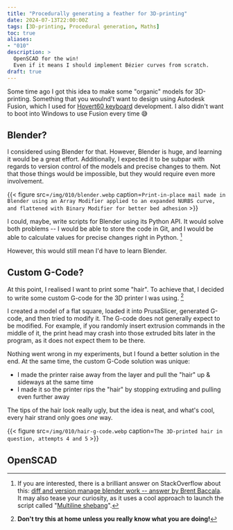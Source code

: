 ```yaml
---
title: "Procedurally generating a feather for 3D-printing"
date: 2024-07-13T22:00:00Z
tags: [3D-printing, Procedural generation, Maths]
toc: true
aliases:
- "010"
description: >
  OpenSCAD for the win!
  Even if it means I should implement Bézier curves from scratch.
draft: true
---
```


Some time ago I got this idea to make some "organic" models for 3D-printing.
Something that you woulnd't want to design using Autodesk Fusion, which I used for [Hovert60 keyboard][hovert60] development.
I also didn't want to boot into Windows to use Fusion every time 😅

[hovert60]: /tags/hovert60-keyboard/

## Blender?

I considered using Blender for that.
However, Blender is huge, and learning it would be a great effort.
Additionally, I expected it to be subpar with regards to version control of the models and precise changes to them.
Not that those things would be impossible, but they would require even more involvement.

{{< figure src=`/img/010/blender.webp` caption=`Print-in-place mail made in Blender using an Array Modifier applied to an expanded NURBS curve, and flattened with Binary Modifier for better bed adhesion` >}}

I could, maybe, write scripts for Blender using its Python API.
It would solve both problems -- I would be able to store the code in Git, and I would be able to calculate values for precise changes right in Python. [^blender-api]

[^blender-api]: If you are interested, there is a brilliant answer on StackOverflow about this: [diff and version manage blender work -- answer by Brent Baccala](https://blender.stackexchange.com/a/9155).
  It may also tease your curiosity, as it uses a cool approach to launch the script called "[Multiline shebang](https://rosettacode.org/wiki/Multiline_shebang)".

However, this would still mean I'd have to learn Blender.

## Custom G-Code?

At this point, I realised I want to print some "hair".
To achieve that, I decided to write some custom <span title="Commands that control movement and actions of automated machines">G-code</span> for the 3D printer I was using. [^dont-try-this-at-home]

[^dont-try-this-at-home]: **Don't try this at home unless you really know what you are doing!**

I created a model of a flat square, loaded it into PrusaSlicer, generated G-code, and then tried to modify it.
The G-code does not generally expect to be modified.
For example, if you randomly insert extrusion commands in the middle of it, the print head may crash into those extruded bits later in the program, as it does not expect them to be there.

Nothing went wrong in my experiments, but I found a better solution in the end.
At the same time, the custom G-Code solution was unique:
- I made the printer raise away from the layer and pull the "hair" up & sideways at the same time
- I made it so the printer rips the "hair" by stopping extruding and pulling even further away

The tips of the hair look really ugly, but the idea is neat, and what's cool, every hair strand only goes *one* way.

{{< figure src=`/img/010/hair-g-code.webp` caption=`The 3D-printed hair in question, attempts 4 and 5` >}}

## OpenSCAD
